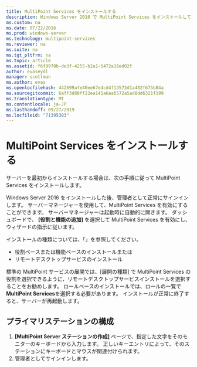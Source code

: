 ```yaml
---
title: MultiPoint Services をインストールする
description: Windows Server 2016 で MultiPoint Services をインストールして構成する方法について説明します。
ms.custom: na
ms.date: 07/22/2016
ms.prod: windows-server
ms.technology: multipoint-services
ms.reviewer: na
ms.suite: na
ms.tgt_pltfrm: na
ms.topic: article
ms.assetid: f6f8970b-de3f-4255-b2a1-5472a16ed02f
author: evaseydl
manager: scottman
ms.author: evas
ms.openlocfilehash: 442699afe40ee67e4cd4f13572d1a482f675b84a
ms.sourcegitcommit: 6aff3d88ff22ea141a6ea6572a5ad8dd6321f199
ms.translationtype: MT
ms.contentlocale: ja-JP
ms.lasthandoff: 09/27/2019
ms.locfileid: "71395383"
---
```

# <a name="install-multipoint-services"></a>MultiPoint Services をインストールする
サーバーを最初からインストールする場合は、次の手順に従って MultiPoint Services をインストールします。  

Windows Server 2016 をインストールした後、管理者として正常にサインインします。 サーバーマネージャーを使用して、MultiPoint Services を有効にすることができます。 サーバーマネージャーは起動時に自動的に開きます。 ダッシュボードで、 **[役割と機能の追加]** を選択して MultiPoint Services を有効にし、ウィザードの指示に従います。

インストールの種類については、「」を参照してください。 
- 役割ベースまたは機能ベースのインストールまたは
- リモートデスクトップサービスのインストール

標準の MultiPoint サービスの展開では、[展開の種類] で MultiPoint Services の役割を選択できるように、リモートデスクトップサービスインストールを選択することをお勧めします。 ロールベースのインストールでは、ロールの一覧で**MultiPoint Services**を選択する必要があります。 インストールが正常に終了すると、サーバーが再起動します。  
  
## <a name="configure-your-primary-station"></a>プライマリステーションの構成  
  
1.  **[MultiPoint Server ステーションの作成]** ページで、指定した文字をそのモニターのキーボードから入力します。 正しいキーエントリによって、そのステーションにキーボードとマウスが関連付けられます。  
2.  管理者としてサインインします。  